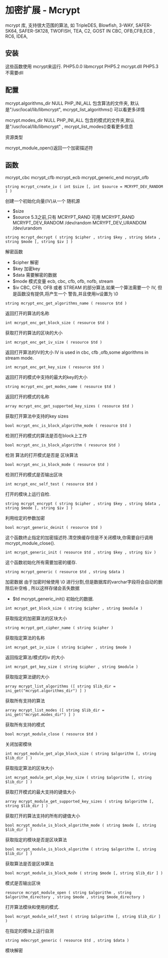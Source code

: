 # 加密扩展 - Mcrypt



mcrypt 库, 支持很大范围的算法, 如 TripleDES, Blowfish, 3-WAY, SAFER-SK64, SAFER-SK128, TWOFISH, TEA, C2, GOST IN CBC, OFB,CFB,ECB , RC6, IDEA, 


## 安装

这些函数使用 mcrypt来运行. 
PHP5.0.0   libmcrypt
PHP5.2     mcrypt.dll
PHP5.3     不需要dll


## 配置

mcrypt.algorithms_dir
NULL
PHP_INI_ALL     包含算法的文件夹, 默认是"/usr/local/lib/libmcrypt", mcrypt_list_algorithms() 可以看更多详情

mcrypt.modes_dir
NULL
PHP_INI_ALL     包含的模式的文件夹,默认是"/usr/local/lib/libmcrypt" , mcrypt_list_modes()查看更多信息

资源类型
 
mcrypt_module_open()返回一个加密描述符

## 函数

mcrypt_cbc
mcrypt_cfb
mcrypt_ecb
mcrypt_generic_end
mcrypt_ofb


`string mcrypt_create_iv ( int $size [, int $source = MCRYPT_DEV_RANDOM ] )`

创建一个初始化向量(IV)从一个 随机源
- $size
- $source     5.3之前,只有 MCRYPT_RAND 可用
          MCRYPT_RAND                 
          MCRYPT_DEV_RANDOM          /dev/random
          MCRYPT_DEV_URANDOM         /dev/urandom
          
`string mcrypt_decrypt ( string $cipher , string $key , string $data , string $mode [, string $iv ] )`

解密函数
- $cipher        解密
- $key           加密key
- $data          需要解密的数据
- $mode          模式变量
          ecb, cbc, cfb, ofb, nofb, stream
- $iv            CBC, CFB, OFB  或者 STREAM 的部分算法.如果一个算法需要一个 IV, 但是函数没有提供,将产生一个 警告,并且使用iv设置为 \0

`string mcrypt_enc_get_algorithms_name ( resource $td )`

返回打开的算法的名称

`int mcrypt_enc_get_block_size ( resource $td )`

获取打开的算法的区块的大小

`int mcrypt_enc_get_iv_size ( resource $td )`

返回打开算法的IV的大小
     IV is used in cbc, cfb ,ofb,some algorithms in stream mode.

`int mcrypt_enc_get_key_size ( resource $td )`

返回打开的模式中支持的最大的key的大小

`string mcrypt_enc_get_modes_name ( resource $td )`

返回打开的模式的名称

`array mcrypt_enc_get_supported_key_sizes ( resource $td )`

获取打开算法中支持的key sizes

`bool mcrypt_enc_is_block_algorithm_mode ( resource $td )`

检测打开的模式的算法是否在block上工作

`bool mcrypt_enc_is_block_algorithm ( resource $td )`

检测 算法的打开模式是否是 区块算法

`bool mcrypt_enc_is_block_mode ( resource $td )`

检测打开的模式是否输出区块

`int mcrypt_enc_self_test ( resource $td )`

打开的模块上运行自检.

`string mcrypt_encrypt ( string $cipher , string $key , string $data , string $mode [, string $iv ] )`

利用给定的参数加密

`bool mcrypt_generic_deinit ( resource $td )`

这个函数终止指定的加密描述符.清空换缓存但是不关闭模块,你需要自行调用 mcrypt_module_close(). 
 
`int mcrypt_generic_init ( resource $td , string $key , string $iv )`

这个函数初始化所有需要加密的缓存.

`string mcrypt_generic ( resource $td , string $data )`

加密数据
     由于加密时候使用 \0 进行分割,但是数据库的varchar字段将会自动的删除后补空格 , 所以这样存储会丢失数据
- $td    mcrypt_generic_init()  初始化的数据.

`int mcrypt_get_block_size ( string $cipher , string $module )`

获取指定的加密算法的区块大小

`string mcrypt_get_cipher_name ( string $cipher )`

获取指定算法的名称

`int mcrypt_get_iv_size ( string $cipher , string $mode )`

返回指定算法/模式的iv 的大小

`int mcrypt_get_key_size ( string $cipher , string $module )`

获取指定算法键的大小

`array mcrypt_list_algorithms ([ string $lib_dir = ini_get("mcrypt.algorithms_dir") ] )`

获取所有支持的算法

`array mcrypt_list_modes ([ string $lib_dir = ini_get("mcrypt.modes_dir") ] )`

获取所有支持的模式

`bool mcrypt_module_close ( resource $td )`

关闭加密模块

`int mcrypt_module_get_algo_block_size ( string $algorithm [, string $lib_dir ] )`

获取指定算法的区块大小

`int mcrypt_module_get_algo_key_size ( string $algorithm [, string $lib_dir ] )`

获取打开模式的最大支持的键值大小

`array mcrypt_module_get_supported_key_sizes ( string $algorithm [, string $lib_dir ] )`

获取打开的算法支持的所有的键值大小

`bool mcrypt_module_is_block_algorithm_mode ( string $mode [, string $lib_dir ] )`

获取指定的模块是否是区块算法

`bool mcrypt_module_is_block_algorithm ( string $algorithm [, string $lib_dir ] )`

获取算法是否是区块算法

`bool mcrypt_module_is_block_mode ( string $mode [, string $lib_dir ] )`

模式是否输出区块

`resource mcrypt_module_open ( string $algorithm , string $algorithm_directory , string $mode , string $mode_directory )`

打开算法模块和使用的模式.
     
`bool mcrypt_module_self_test ( string $algorithm [, string $lib_dir ] )`

在指定的模块上运行自测

`string mdecrypt_generic ( resource $td , string $data )`

模块解密










